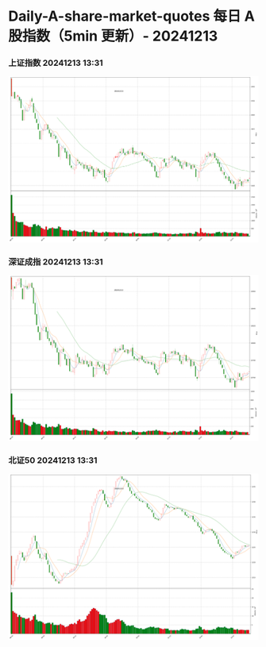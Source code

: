 
# Daily-A-share-market-quotes 每日 A 股指数（5min 更新）- 20241213

### 上证指数 20241213 13:31
![](./fig/2024/12/20241213-sh000001.png)

### 深证成指 20241213 13:31
![](./fig/2024/12/20241213-sz399001.png)

### 北证50 20241213 13:31
![](./fig/2024/12/20241213-bj899050.png)
